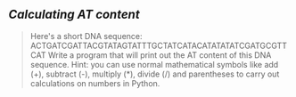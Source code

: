 ## *Calculating AT content*
>Here's a short DNA sequence:
>ACTGATCGATTACGTATAGTATTTGCTATCATACATATATATCGATGCGTTCAT
>Write a program that will print out the AT content of this DNA sequence. Hint: you
>can use normal mathematical symbols like add (+), subtract (-), multiply (*), divide
>(/) and parentheses to carry out calculations on numbers in Python.
